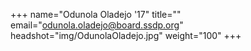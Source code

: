 +++
name="Odunola Oladejo '17"
title=""
email="odunola.oladejo@board.ssdp.org"
headshot="img/OdunolaOladejo.jpg"
weight="100"
+++

